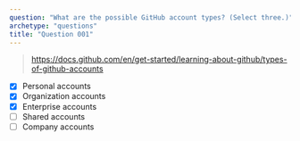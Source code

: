 ```yaml
---
question: "What are the possible GitHub account types? (Select three.)"
archetype: "questions"
title: "Question 001"
---
```



> https://docs.github.com/en/get-started/learning-about-github/types-of-github-accounts
- [x] Personal accounts
- [x] Organization accounts
- [x] Enterprise accounts
- [ ] Shared accounts
- [ ] Company accounts
